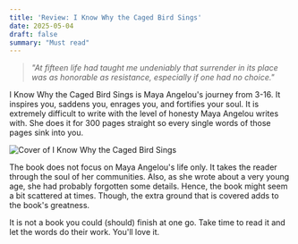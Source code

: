 ```yaml
---
title: 'Review: I Know Why the Caged Bird Sings'
date: 2025-05-04
draft: false
summary: "Must read"
---
```


> *"At fifteen life had taught me undeniably that surrender in its place  was as honorable as resistance, especially if one had no choice."*

I  Know Why the Caged Bird Sings is Maya Angelou's journey from 3-16. It  inspires you, saddens you, enrages you, and fortifies your soul. It is  extremely difficult to write with the level of honesty Maya Angelou  writes with. She does it for 300 pages straight so every single words of  those pages sink into you.

![Cover of I Know Why the Caged Bird Sings](/feature.png)

The book does not focus on Maya  Angelou's life only. It takes the reader through the soul of her communities. Also, as she wrote about a very young age, she had probably forgotten some details. Hence, the book might seem a  bit scattered at times. Though, the extra ground that is covered adds to  the book's greatness.

It is not a book you could (should) finish at one go. Take time to read it and let the words do their work. You'll love it.

